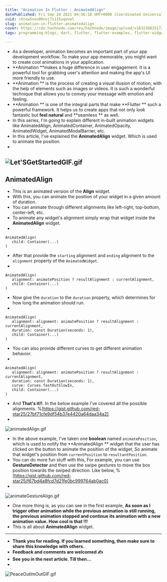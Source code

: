```yaml
---
title: "Animation In Flutter : AnimatedAlign"
datePublished: Fri Sep 24 2021 04:56:18 GMT+0000 (Coordinated Universal Time)
cuid: cktxw5xxu00nvj7s115uqavwl
slug: animation-in-flutter-animatedalign
cover: https://cdn.hashnode.com/res/hashnode/image/upload/v1632388251720/6qMVg6y5L.png
tags: programming-blogs, dart, flutter, flutter-examples, flutter-widgets

---
```


- As a developer, animation becomes an important part of your app development workflow. To make your app memorable, you might want to create cool animations in your application.
- **Animation **makes a huge difference in user engagement. It is a powerful tool for grabbing user's attention and making the app's UI more friendly to use.
- **Animation ** is the process of creating a visual illusion of motion, with the help of elements such as images or videos. It is such a wonderful technique that allows you to convey your message with emotion and feeling. 
- **Animation ** is one of the integral parts that make **Flutter ** such a powerful framework. It helps us to create apps that not only look fantastic but **feel natural** and **seamless ** as well.
- In this series, I'm going to explain different in-built animation widgets like AnimatedAlign, AnimatedContainer, AnimatedOpacity, AnimatedWidget, AnimatedModalBarrier, etc.
- In this article, I've explained the **AnimatedAlign** widget. Which is used to animate the position.
- 
![Let'SGetStartedGIF.gif](https://cdn.hashnode.com/res/hashnode/image/upload/v1632379369422/pkFrmK6Bxr.gif)
---------
## AnimatedAlign
- This is an animated version of the **Align** widget.
- With this, you can animate the position of your widget in a given amount of duration.
- You can animate through different alignments like left-right, top-bottom, center-left, etc.
- To animate any widget's alignment simply wrap that widget inside the **AnimatedAlign** widget.
- 
```
AnimatedAlign(
   child: Container(...)
)
```
- After that provide the `starting` alignment and `ending` alignment to the `alignment` property of the `AnimatedWidget`.
- 
```
AnimatedAlign(
   alignment: animatePosition ? resultAlignment : currentAlignment,
   child: Container(...)
)
```
- Now give the `duration` to the `duration` property, which determines for how long the animation should run.
- 
```
AnimatedAlign(
   alignment: alignment: animatePosition ? resultAlignment : currentAlignment,
   duration: const Duration(seconds: 1),
   child: Container(...)
)
```
- You can also provide different curves to get different animation behavior.
- 
```
AnimatedAlign(
   alignment: alignment: animatePosition ? resultAlignment : currentAlignment,
   duration: const Duration(seconds: 1),
   curve: Curves.fastOutSlowIn,
   child: Container(...)
)
```
- And **That's it!!**. In the below example I've covered all the possible alignments.
%[https://gist.github.com/red-star25/27bf71cfe9df54b37e4420a64daa34a2]
- 
![animatedAlign.gif](https://cdn.hashnode.com/res/hashnode/image/upload/v1632386299781/IeuuhwppF.gif)
- In the above example, I've taken one **boolean** named `animatePosition`, which is used to notify the **AnimatedAlign ** widget that the user has clicked on the button to animate the position of the widget, So animate that widget's position from `currentPosition` to `resultantPosition`.
- You can do more fun stuff with this, For example, you can use **GestureDetector** and then use the swipe gestures to move the box position towards the swiped direction. Like below,
%[https://gist.github.com/red-star25/f67bd4a8fcd7d21fe0bc999764ab0ac0]
- 
![animateGestureAlign.gif](https://cdn.hashnode.com/res/hashnode/image/upload/v1632392526269/K225fKrwxk.gif)

- One more thing is, as you can see in the first example, **As soon as I trigger other animation while the previous animation is still running, the previous animation stopped and continue its animation with a new animation value. How cool is that !!!**
- This is all about **AnimatedAlign** widget. 
----------

- **Thank you for reading. If you learned something, then make sure to share this knowledge with others.**
- **Feedback and comments are welcomed ✍️**
- **See you in the next article. Till then...**
- 
![PeaceOutImOutGIF.gif](https://cdn.hashnode.com/res/hashnode/image/upload/v1632389206199/tpmtqtW99.gif)

